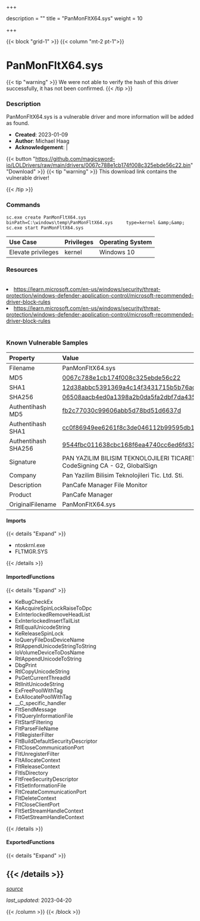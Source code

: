 +++

description = ""
title = "PanMonFltX64.sys"
weight = 10

+++


{{< block "grid-1" >}}
{{< column "mt-2 pt-1">}}


# PanMonFltX64.sys 


{{< tip "warning" >}}
We were not able to verify the hash of this driver successfully, it has not been confirmed.
{{< /tip >}}


### Description

PanMonFltX64.sys is a vulnerable driver and more information will be added as found.

- **Created**: 2023-01-09
- **Author**: Michael Haag
- **Acknowledgement**:  | [](https://twitter.com/)

{{< button "https://github.com/magicsword-io/LOLDrivers/raw/main/drivers/0067c788e1cb174f008c325ebde56c22.bin" "Download" >}}
{{< tip "warning" >}}
This download link contains the vulnerable driver!

{{< /tip >}}

### Commands

```
sc.exe create PanMonFltX64.sys binPath=C:\windows\temp\PanMonFltX64.sys     type=kernel &amp;&amp; sc.exe start PanMonFltX64.sys
```

| Use Case | Privileges | Operating System | 
|:---- | ---- | ---- |
| Elevate privileges | kernel | Windows 10 |

### Resources
<br>
<li><a href=" https://learn.microsoft.com/en-us/windows/security/threat-protection/windows-defender-application-control/microsoft-recommended-driver-block-rules"> https://learn.microsoft.com/en-us/windows/security/threat-protection/windows-defender-application-control/microsoft-recommended-driver-block-rules</a></li>
<li><a href="https://learn.microsoft.com/en-us/windows/security/threat-protection/windows-defender-application-control/microsoft-recommended-driver-block-rules">https://learn.microsoft.com/en-us/windows/security/threat-protection/windows-defender-application-control/microsoft-recommended-driver-block-rules</a></li>
<br>

### Known Vulnerable Samples

| Property           | Value |
|:-------------------|:------|
| Filename           | PanMonFltX64.sys |
| MD5                | [0067c788e1cb174f008c325ebde56c22](https://www.virustotal.com/gui/file/0067c788e1cb174f008c325ebde56c22) |
| SHA1               | [12d38abbc5391369a4c14f3431715b5b76ac5a2a](https://www.virustotal.com/gui/file/12d38abbc5391369a4c14f3431715b5b76ac5a2a) |
| SHA256             | [06508aacb4ed0a1398a2b0da5fa2dbf7da435b56da76fd83c759a50a51c75caf](https://www.virustotal.com/gui/file/06508aacb4ed0a1398a2b0da5fa2dbf7da435b56da76fd83c759a50a51c75caf) |
| Authentihash MD5   | [fb2c77030c99606abb5d78bd51d6637d](https://www.virustotal.com/gui/search/authentihash%253Afb2c77030c99606abb5d78bd51d6637d) |
| Authentihash SHA1  | [cc0f86949ee6261f8c3de046112b99595db14c00](https://www.virustotal.com/gui/search/authentihash%253Acc0f86949ee6261f8c3de046112b99595db14c00) |
| Authentihash SHA256| [9544fbc011638cbc168f6ea4740cc6ed6fd331769e191fd64bdf9113eb64fde1](https://www.virustotal.com/gui/search/authentihash%253A9544fbc011638cbc168f6ea4740cc6ed6fd331769e191fd64bdf9113eb64fde1) |
| Signature         | PAN YAZILIM BILISIM TEKNOLOJILERI TICARET LTD. STI., GlobalSign CodeSigning CA - G2, GlobalSign   |
| Company           | Pan Yazilim Bilisim Teknolojileri Tic. Ltd. Sti. |
| Description       | PanCafe Manager File Monitor |
| Product           | PanCafe Manager |
| OriginalFilename  | PanMonFltX64.sys |


#### Imports
{{< details "Expand" >}}
* ntoskrnl.exe
* FLTMGR.SYS

{{< /details >}}
#### ImportedFunctions
{{< details "Expand" >}}
* KeBugCheckEx
* KeAcquireSpinLockRaiseToDpc
* ExInterlockedRemoveHeadList
* ExInterlockedInsertTailList
* RtlEqualUnicodeString
* KeReleaseSpinLock
* IoQueryFileDosDeviceName
* RtlAppendUnicodeStringToString
* IoVolumeDeviceToDosName
* RtlAppendUnicodeToString
* DbgPrint
* RtlCopyUnicodeString
* PsGetCurrentThreadId
* RtlInitUnicodeString
* ExFreePoolWithTag
* ExAllocatePoolWithTag
* __C_specific_handler
* FltSendMessage
* FltQueryInformationFile
* FltStartFiltering
* FltParseFileName
* FltRegisterFilter
* FltBuildDefaultSecurityDescriptor
* FltCloseCommunicationPort
* FltUnregisterFilter
* FltAllocateContext
* FltReleaseContext
* FltIsDirectory
* FltFreeSecurityDescriptor
* FltSetInformationFile
* FltCreateCommunicationPort
* FltDeleteContext
* FltCloseClientPort
* FltSetStreamHandleContext
* FltGetStreamHandleContext

{{< /details >}}
#### ExportedFunctions
{{< details "Expand" >}}

{{< /details >}}
-----



[*source*](https://github.com/magicsword-io/LOLDrivers/tree/main/yaml/panmonfltx64.yaml)

*last_updated:* 2023-04-20








{{< /column >}}
{{< /block >}}
